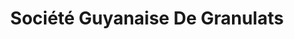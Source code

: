 ---
title: "Société Guyanaise De Granulats"
url: /cayenne/societe-guyanaise-de-granulats/
shop: Baustoffe
---